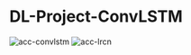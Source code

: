 # DL-Project-ConvLSTM
![acc-convlstm](https://github.com/user-attachments/assets/b3e40ce9-0192-4724-ac2f-f77380ae2cec)
![acc-lrcn](https://github.com/user-attachments/assets/f18fb14b-d64e-47d2-ada1-5b331275ddb8)
